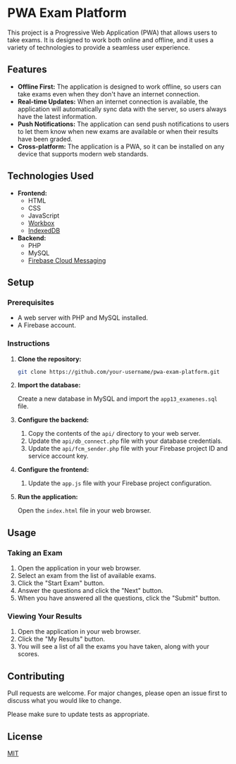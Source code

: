 # PWA Exam Platform

This project is a Progressive Web Application (PWA) that allows users to take exams. It is designed to work both online and offline, and it uses a variety of technologies to provide a seamless user experience.

## Features

*   **Offline First:** The application is designed to work offline, so users can take exams even when they don't have an internet connection.
*   **Real-time Updates:** When an internet connection is available, the application will automatically sync data with the server, so users always have the latest information.
*   **Push Notifications:** The application can send push notifications to users to let them know when new exams are available or when their results have been graded.
*   **Cross-platform:** The application is a PWA, so it can be installed on any device that supports modern web standards.

## Technologies Used

*   **Frontend:**
    *   HTML
    *   CSS
    *   JavaScript
    *   [Workbox](https://developers.google.com/web/tools/workbox)
    *   [IndexedDB](https://developer.mozilla.org/en-US/docs/Web/API/IndexedDB_API)
*   **Backend:**
    *   PHP
    *   MySQL
    *   [Firebase Cloud Messaging](https://firebase.google.com/docs/cloud-messaging)

## Setup

### Prerequisites

*   A web server with PHP and MySQL installed.
*   A Firebase account.

### Instructions

1.  **Clone the repository:**

    ```bash
    git clone https://github.com/your-username/pwa-exam-platform.git
    ```

2.  **Import the database:**

    Create a new database in MySQL and import the `app13_examenes.sql` file.

3.  **Configure the backend:**

    1.  Copy the contents of the `api/` directory to your web server.
    2.  Update the `api/db_connect.php` file with your database credentials.
    3.  Update the `api/fcm_sender.php` file with your Firebase project ID and service account key.

4.  **Configure the frontend:**

    1.  Update the `app.js` file with your Firebase project configuration.

5.  **Run the application:**

    Open the `index.html` file in your web browser.

## Usage

### Taking an Exam

1.  Open the application in your web browser.
2.  Select an exam from the list of available exams.
3.  Click the "Start Exam" button.
4.  Answer the questions and click the "Next" button.
5.  When you have answered all the questions, click the "Submit" button.

### Viewing Your Results

1.  Open the application in your web browser.
2.  Click the "My Results" button.
3.  You will see a list of all the exams you have taken, along with your scores.

## Contributing

Pull requests are welcome. For major changes, please open an issue first to discuss what you would like to change.

Please make sure to update tests as appropriate.

## License

[MIT](https://choosealicense.com/licenses/mit/)
